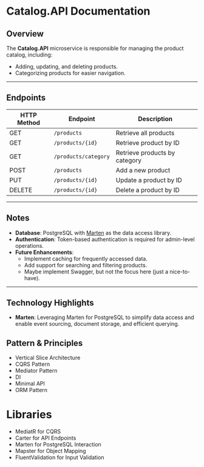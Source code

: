 # Catalog.API Documentation

## Overview
The **Catalog.API** microservice is responsible for managing the product catalog, including:
- Adding, updating, and deleting products.
- Categorizing products for easier navigation.

---

## Endpoints

| HTTP Method | Endpoint                | Description                 |
|-------------|-------------------------|-----------------------------|
| GET         | `/products`             | Retrieve all products       |
| GET         | `/products/{id}`        | Retrieve product by ID      |
| GET         | `/products/category`    | Retrieve products by category |
| POST        | `/products`             | Add a new product           |
| PUT         | `/products/{id}`        | Update a product by ID      |
| DELETE      | `/products/{id}`        | Delete a product by ID      |

---

## Notes
- **Database**: PostgreSQL with [Marten](https://martendb.io/) as the data access library.
- **Authentication**: Token-based authentication is required for admin-level operations.
- **Future Enhancements**:
  - Implement caching for frequently accessed data.
  - Add support for searching and filtering products.
  - Maybe implement Swagger, but not the focus here (just a nice-to-have).

---

## Technology Highlights
- **Marten**: Leveraging Marten for PostgreSQL to simplify data access and enable event sourcing, document storage, and efficient querying.

## Pattern & Principles

- Vertical Slice Architecture
- CQRS Pattern
- Mediator Pattern
- DI
- Minimal API
- ORM Pattern

# Libraries
- MediatR for CQRS
- Carter for API Endpoints
- Marten for PostgreSQL Interaction
- Mapster for Object Mapping
- FluentValidation for Input Validation